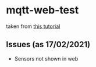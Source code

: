 # mqtt-web-test

taken from [this tutorial](https://randomnerdtutorials.com/esp8266-publishing-dht22-readings-with-mqtt-to-raspberry-pi/#more-31752)

## Issues (as 17/02/2021)

- Sensors not shown in web
